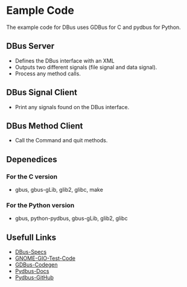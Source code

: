 # Eample Code
The example code for DBus uses GDBus for C and pydbus for Python.


## DBus Server
 - Defines the DBus interface with an XML
 - Outputs two different signals (file signal and data signal). 
 - Process any method calls.

## DBus Signal Client
 - Print any signals found on the DBus interface.

## DBus Method Client
 - Call the Command and quit methods.


## Depenedices
### For the C version
- gbus, gbus-gLib, glib2, glibc, make
### For the Python version
- gbus, python-pydbus, gbus-gLib, glib2, glibc


## Usefull Links
 -  [DBus-Specs](https://dbus.freedesktop.org/doc/dbus-specification.html)
 -  [GNOME-GIO-Test-Code](https://gitlab.gnome.org/GNOME/glib/tree/master/gio/tests)
 -  [GDBus-Codegen](https://developer.gnome.org/gio/stable/gdbus-codegen.html)
 -  [Pydbus-Docs](https://pydbus.readthedocs.io/en/latest/)
 -  [Pydbus-GitHub](https://github.com/LEW21/pydbus)
